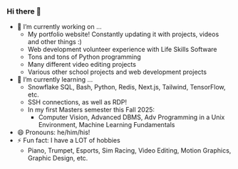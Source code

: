 ### Hi there 👋

- 🔭 I’m currently working on ...
  - My portfolio website! Constantly updating it with projects, videos and other things :)
  - Web development volunteer experience with Life Skills Software
  - Tons and tons of Python programming
  - Many different video editing projects
  - Various other school projects and web development projects
- 🌱 I’m currently learning ...
  - Snowflake SQL, Bash, Python, Redis, Next.js, Tailwind, TensorFlow, etc.
  - SSH connections, as well as RDP!
  - In my first Masters semester this Fall 2025:
    - Computer Vision, Advanced DBMS, Adv Programming in a Unix Environment, Machine Learning Fundamentals
- 😄 Pronouns: he/him/his!
- ⚡ Fun fact: I have a LOT of hobbies
  - Piano, Trumpet, Esports, Sim Racing, Video Editing, Motion Graphics, Graphic Design, etc.

<!--
**alexanderjalexander/alexanderjalexander** is a ✨ _special_ ✨ repository because its `README.md` (this file) appears on your GitHub profile.

Here are some ideas to get you started:

- 🔭 I’m currently working on ...
- 🌱 I’m currently learning ...
- 👯 I’m looking to collaborate on ...
- 🤔 I’m looking for help with ...
- 💬 Ask me about ...
- 📫 How to reach me: ...
- 😄 Pronouns: ...
- ⚡ Fun fact: ...
-->
